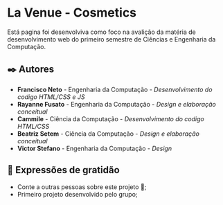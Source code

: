 # La Venue - Cosmetics

Está pagina foi desenvolviva como foco na avalição da matéria de desenvolvimento web do primeiro semestre de Ciências e Engenharia da Computação.

## ✒️ Autores

* **Francisco Neto** - Engenharia da Computação - *Desenvolvimento do codigo HTML/CSS e JS*
* **Rayanne Fusato** - Engenharia da Computação - *Design e elaboração conceitual*
* **Cammile** - Ciência da Computação - *Desenvolvimento do codigo HTML/CSS*
* **Beatriz Setem** - Ciência da Computação - *Design e elaboração conceitual*
* **Victor Stefano** - Engenharia da Computação - *Design*

## 🎁 Expressões de gratidão

* Conte a outras pessoas sobre este projeto 📢;
* Primeiro projeto desenvolvido pelo grupo;




